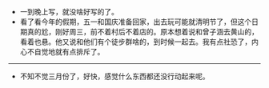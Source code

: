 - 一到晚上写，就没啥好写的了。
- 看了看今年的假期，五一和国庆准备回家，出去玩可能就清明节了，但这个日期真的尬，刚好周三，前不着村后不着店的。原本想着说和曾子涵去黄山的，看着也悬。他又说和他们有个徒步群啥的，到时候一起去。我有点社恐了，内心不自觉地就有点排斥了。
- ---
- 不知不觉三月份了，好快，感觉什么东西都还没行动起来呢。